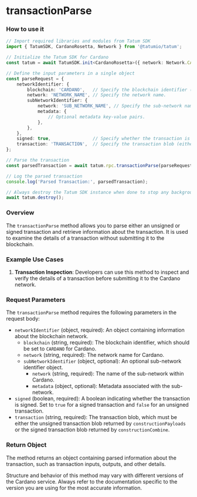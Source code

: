 # transactionParse

### How to use it

```typescript
// Import required libraries and modules from Tatum SDK
import { TatumSDK, CardanoRosetta, Network } from '@tatumio/tatum';

// Initialize the Tatum SDK for Cardano
const tatum = await TatumSDK.init<CardanoRosetta>({ network: Network.CARDANO_ROSETTA });

// Define the input parameters in a single object
const parseRequest = {
    networkIdentifier: {
        blockchain: 'CARDANO',   // Specify the blockchain identifier ('CARDANO' for Cardano).
        network: 'NETWORK_NAME', // Specify the network name.
        subNetworkIdentifier: {
            network: 'SUB_NETWORK_NAME', // Specify the sub-network name (optional).
            metadata: {
                // Optional metadata key-value pairs.
            },
        },
    },
    signed: true,                // Specify whether the transaction is signed (boolean).
    transaction: 'TRANSACTION',  // Specify the transaction blob (either unsigned or signed).
};

// Parse the transaction
const parsedTransaction = await tatum.rpc.transactionParse(parseRequest);

// Log the parsed transaction
console.log('Parsed Transaction:', parsedTransaction);

// Always destroy the Tatum SDK instance when done to stop any background processes
await tatum.destroy();
```

### Overview

The `transactionParse` method allows you to parse either an unsigned or signed transaction and retrieve information about the transaction. It is used to examine the details of a transaction without submitting it to the blockchain.

### Example Use Cases

1. **Transaction Inspection**: Developers can use this method to inspect and verify the details of a transaction before submitting it to the Cardano network.

### Request Parameters

The `transactionParse` method requires the following parameters in the request body:

- `networkIdentifier` (object, required): An object containing information about the blockchain network.
  - `blockchain` (string, required): The blockchain identifier, which should be set to `CARDANO` for Cardano.
  - `network` (string, required): The network name for Cardano.
  - `subNetworkIdentifier` (object, optional): An optional sub-network identifier object.
    - `network` (string, required): The name of the sub-network within Cardano.
    - `metadata` (object, optional): Metadata associated with the sub-network.
- `signed` (boolean, required): A boolean indicating whether the transaction is signed. Set to `true` for a signed transaction and `false` for an unsigned transaction.
- `transaction` (string, required): The transaction blob, which must be either the unsigned transaction blob returned by `constructionPayloads` or the signed transaction blob returned by `constructionCombine`.

### Return Object

The method returns an object containing parsed information about the transaction, such as transaction inputs, outputs, and other details.

Structure and behavior of this method may vary with different versions of the Cardano service. Always refer to the documentation specific to the version you are using for the most accurate information.
